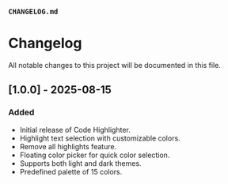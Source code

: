 ### `CHANGELOG.md`

# Changelog

All notable changes to this project will be documented in this file.

## [1.0.0] - 2025-08-15
### Added
- Initial release of Code Highlighter.
- Highlight text selection with customizable colors.
- Remove all highlights feature.
- Floating color picker for quick color selection.
- Supports both light and dark themes.
- Predefined palette of 15 colors.
